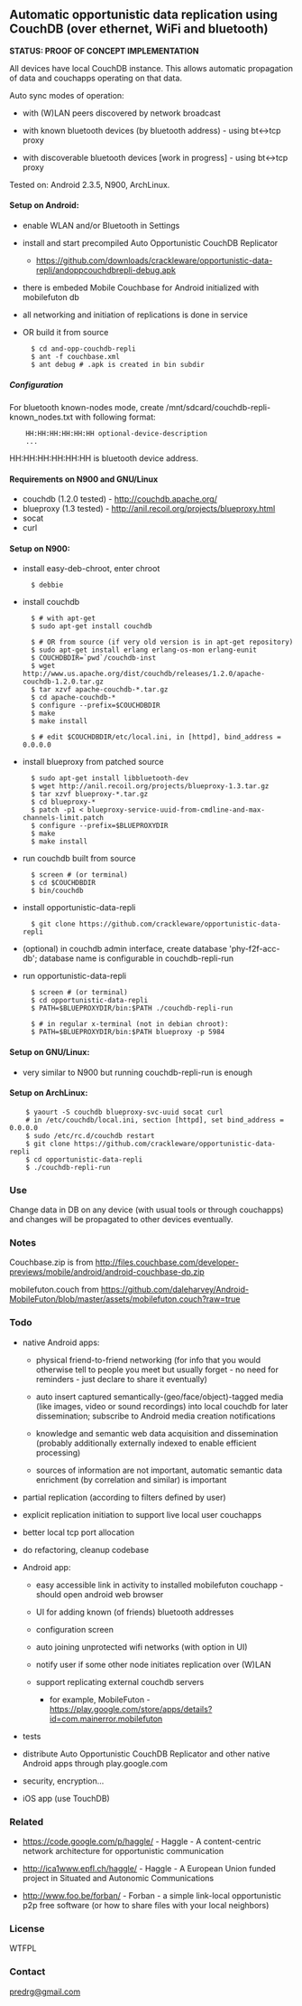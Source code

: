 ## Automatic opportunistic data replication using CouchDB (over ethernet, WiFi and bluetooth)

**STATUS: PROOF OF CONCEPT IMPLEMENTATION**

All devices have local CouchDB instance. This allows automatic
propagation of data and couchapps operating on that data.

Auto sync modes of operation:

- with (W)LAN peers discovered by network broadcast

- with known bluetooth devices (by bluetooth address) - using bt<->tcp proxy

- with discoverable bluetooth devices [work in progress] - using bt<->tcp proxy

Tested on: Android 2.3.5, N900, ArchLinux.

#### Setup on Android:

- enable WLAN and/or Bluetooth in Settings

- install and start precompiled Auto Opportunistic CouchDB Replicator
  - https://github.com/downloads/crackleware/opportunistic-data-repli/andoppcouchdbrepli-debug.apk

- there is embeded Mobile Couchbase for Android initialized with mobilefuton db

- all networking and initiation of replications is done in service

- OR build it from source

        $ cd and-opp-couchdb-repli
        $ ant -f couchbase.xml 
        $ ant debug # .apk is created in bin subdir

##### Configuration

For bluetooth known-nodes mode, create
/mnt/sdcard/couchdb-repli-known_nodes.txt with following format:

        HH:HH:HH:HH:HH:HH optional-device-description
        ...

HH:HH:HH:HH:HH:HH is bluetooth device address.

#### Requirements on N900 and GNU/Linux

  - couchdb (1.2.0 tested) - http://couchdb.apache.org/
  - blueproxy (1.3 tested) - http://anil.recoil.org/projects/blueproxy.html
  - socat
  - curl

#### Setup on N900:

- install easy-deb-chroot, enter chroot

        $ debbie

- install couchdb

        $ # with apt-get
        $ sudo apt-get install couchdb

        $ # OR from source (if very old version is in apt-get repository)
        $ sudo apt-get install erlang erlang-os-mon erlang-eunit
        $ COUCHDBDIR=`pwd`/couchdb-inst
        $ wget http://www.us.apache.org/dist/couchdb/releases/1.2.0/apache-couchdb-1.2.0.tar.gz
        $ tar xzvf apache-couchdb-*.tar.gz
        $ cd apache-couchdb-*
        $ configure --prefix=$COUCHDBDIR
        $ make
        $ make install
        
        $ # edit $COUCHDBDIR/etc/local.ini, in [httpd], bind_address = 0.0.0.0

- install blueproxy from patched source

        $ sudo apt-get install libbluetooth-dev
        $ wget http://anil.recoil.org/projects/blueproxy-1.3.tar.gz
        $ tar xzvf blueproxy-*.tar.gz
        $ cd blueproxy-*
        $ patch -p1 < blueproxy-service-uuid-from-cmdline-and-max-channels-limit.patch
        $ configure --prefix=$BLUEPROXYDIR
        $ make
        $ make install

- run couchdb built from source

        $ screen # (or terminal)
        $ cd $COUCHDBDIR
        $ bin/couchdb

- install opportunistic-data-repli

        $ git clone https://github.com/crackleware/opportunistic-data-repli

- (optional) in couchdb admin interface, create database
  'phy-f2f-acc-db'; database name is configurable in couchdb-repli-run

- run opportunistic-data-repli

        $ screen # (or terminal)
        $ cd opportunistic-data-repli
        $ PATH=$BLUEPROXYDIR/bin:$PATH ./couchdb-repli-run

        $ # in regular x-terminal (not in debian chroot):
        $ PATH=$BLUEPROXYDIR/bin:$PATH blueproxy -p 5984

#### Setup on GNU/Linux:

- very similar to N900 but running couchdb-repli-run is enough

#### Setup on ArchLinux:

        $ yaourt -S couchdb blueproxy-svc-uuid socat curl
        # in /etc/couchdb/local.ini, section [httpd], set bind_address = 0.0.0.0
        $ sudo /etc/rc.d/couchdb restart
        $ git clone https://github.com/crackleware/opportunistic-data-repli
        $ cd opportunistic-data-repli
        $ ./couchdb-repli-run

### Use

Change data in DB on any device (with usual tools or through
couchapps) and changes will be propagated to other devices eventually.

### Notes

Couchbase.zip is from http://files.couchbase.com/developer-previews/mobile/android/android-couchbase-dp.zip

mobilefuton.couch from https://github.com/daleharvey/Android-MobileFuton/blob/master/assets/mobilefuton.couch?raw=true

### Todo

- native Android apps:

  - physical friend-to-friend networking (for info that you would
    otherwise tell to people you meet but usually forget - no need for
    reminders - just declare to share it eventually)

  - auto insert captured semantically-(geo/face/object)-tagged media
    (like images, video or sound recordings) into local couchdb for
    later dissemination; subscribe to Android media creation
    notifications

  - knowledge and semantic web data acquisition and dissemination
    (probably additionally externally indexed to enable efficient
    processing)

  - sources of information are not important, automatic semantic data
    enrichment (by correlation and similar) is important

- partial replication (according to filters defined by user)

- explicit replication initiation to support live local user couchapps

- better local tcp port allocation

- do refactoring, cleanup codebase

- Android app:

  - easy accessible link in activity to installed mobilefuton couchapp - should open android web browser
  - UI for adding known (of friends) bluetooth addresses
  - configuration screen
  - auto joining unprotected wifi networks (with option in UI)
  - notify user if some other node initiates replication over (W)LAN
  - support replicating external couchdb servers

    - for example, MobileFuton - https://play.google.com/store/apps/details?id=com.mainerror.mobilefuton

- tests

- distribute Auto Opportunistic CouchDB Replicator and other
  native Android apps through play.google.com

- security, encryption...

- iOS app (use TouchDB)

### Related

- https://code.google.com/p/haggle/ - Haggle - A content-centric
  network architecture for opportunistic communication

- http://ica1www.epfl.ch/haggle/ - Haggle - A European Union funded
  project in Situated and Autonomic Communications

- http://www.foo.be/forban/ - Forban - a simple link-local
  opportunistic p2p free software (or how to share files with your
  local neighbors)

### License

WTFPL

### Contact

predrg@gmail.com
